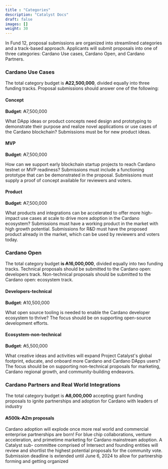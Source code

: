 ```yaml
---
title : "Categories"
description: "Catalyst Docs"
draft: false
images: []
weight: 30
---
```


In Fund 12, proposal submissions are organized into
streamlined categories and a track-based approach.
Applicants will submit proposals into one of three
categories: Cardano Use cases, Cardano Open, and
Cardano Partners.

### Cardano Use Cases

The total category budget is **₳22,500,000**, divided
equally into three funding tracks. Proposal submissions
should answer one of the following:

#### Concept

**Budget**: ₳7,500,000

What DApp ideas or product concepts need
design and prototyping to demonstrate their
purpose and realize novel applications or use
cases of the Cardano blockchain? Submissions
must be for new product ideas.

#### MVP

**Budget**: ₳7,500,000

How can we support early blockchain startup
projects to reach Cardano testnet or MVP
readiness? Submissions must include a functioning
prototype that can be demonstrated in the
proposal. Submissions must supply a proof of
concept available for reviewers and voters.

#### Product

**Budget**: ₳7,500,000

What products and integrations can be
accelerated to offer more high-impact use cases
at scale to drive more adoption in the Cardano
ecosystem? Submissions must have a working
product in the market with high growth potential.
Submissions for R&D must have the proposed
product already in the market, which can be used
by reviewers and voters today.

### Cardano Open

The total category budget **is ₳16,000,000**, divided
equally into two funding tracks. Technical proposals should be submitted to the Cardano open: developers track. Non-technical proposals should be submitted to the Cardano open: ecosystem track.

#### Developers-technical

**Budget**: ₳10,500,000

What open source tooling is needed to enable the
Cardano developer ecosystem to thrive? The focus
should be on supporting open-source
development efforts.

#### Ecosystem-non-technical

**Budget**: ₳5,500,000

What creative ideas and activities will expand
Project Catalyst's global footprint, educate, and
onboard more Cardano and Cardano DApps users?
The focus should be on supporting non-technical
proposals for marketing, Cardano regional growth,
and community-building endeavors.

### Cardano Partners and Real World Integrations

The total category budget is **₳8,000,000** accepting
grant funding proposals to ignite partnerships and
adoption for Cardano with leaders of industry

#### ₳500k-₳2m proposals

Cardano adoption will explode once more real
world and commercial enterprise partnerships are
born! For blue chip collaborations, venture
acceleration, and primetime marketing for
Cardano mainstream adoption. A Catalyst sub-
committee comprised of Intersect and founding
entities will review and shortlist the highest
potential proposals for the community vote.
Submission deadline is extended until June 6,
2024 to allow for partnership forming and getting
organized